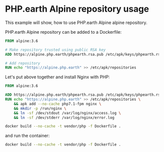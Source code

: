 # PHP.earth Alpine repository usage

This example will show, how to use PHP.earth Alpine alpine repository.

PHP.earth Alpine repository can be added to a Dockerfile:

```Dockerfile
FROM alpine:3.6

# Make repository trusted using public RSA key
ADD https://alpine.php.earth/phpearth.rsa.pub /etc/apk/keys/phpearth.rsa.pub

# Add repository
RUN echo "https://alpine.php.earth" >> /etc/apk/repositories
```

Let's put above together and install Nginx with PHP:

```Dockerfile
FROM alpine:3.6

ADD https://alpine.php.earth/phpearth.rsa.pub /etc/apk/keys/phpearth.rsa.pub
RUN echo "https://alpine.php.earth" >> /etc/apk/repositories \
    && apk add --no-cache php7.1-fpm nginx \
    && mkdir -p /run/nginx \
    && ln -sf /dev/stdout /var/log/nginx/access.log \
    && ln -sf /dev/stderr /var/log/nginx/error.log
```

```bash
docker build --no-cache -t vendor/php -f Dockerfile .
```

and run the container:

```bash
docker build --no-cache -t vendor/php -f Dockerfile .
```
